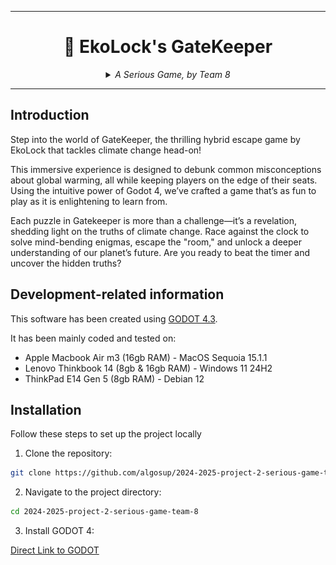<hr>
<div align="center">
    
# 🍃 EkoLock's GateKeeper

</div>


<div align="center">
  
  
  
</div>

<div align="center">


<details>
<summary><em>A Serious Game, by Team 8</em></summary>

  
| **Photo** | **Name** | **Role** | **LinkedIn/GitHub** |
|---|---|---|---|
| ![maximeThizeau](https://github.com/user-attachments/assets/033665d8-47a3-4d69-a30d-4aa38b21de96) | Maxime THIZEAU | Project Manager | <center>[<img src="documents/management/pictures/linkedin.png" alt="LinkedIn" style="width:64px">](https://www.linkedin.com/in/maxime-thizeau-0b311a293/)</center> <center>[<img src="documents/management/pictures/github.png" alt="GitHub" style="width:70px">](https://github.com/MaximeTAlgosup)</center> |
| ![benoitDeKeyn](https://github.com/user-attachments/assets/f3b9afae-2ad6-4cdf-a1fb-d24d70991daf) | Benoît DE KEYN | Program Manager | <center>[<img src="documents/management/pictures/linkedin.png" alt="LinkedIn" style="width:64px">](https://www.linkedin.com/in/pavlo-prendi-674777309/)</center> <center>[<img src="documents/management/pictures/github.png" alt="GitHub" style="width:70px">](https://github.com/PavloPrendi)</center> |
| ![pavloPrendi](https://github.com/user-attachments/assets/c492a97c-69f1-4149-a01e-5d62de64c088) | Pavlo PRENDI | Technical Leader | <center>[<img src="documents/management/pictures/linkedin.png" alt="LinkedIn" style="width:64px">](https://www.linkedin.com/in/aurélien-fernandez-4971201b8/)</center> <center>[<img src="documents/management/pictures/github.png" alt="GitHub" style="width:70px">](https://github.com/aurelienfernandez)</center> |
| ![aurelienFernandez](https://github.com/user-attachments/assets/2a0c5e12-c8e8-47bb-9513-97037ca240a9) | Aurélien FERNANDEZ| Software Engineer | <center>[<img src="documents/management/pictures/linkedin.png" alt="LinkedIn" style="width:64px">](https://www.linkedin.com/in/aurélien-fernandez-4971201b8/)</center> <center>[<img src="documents/management/pictures/github.png" alt="GitHub" style="width:70px">](https://github.com/aurelienfernandez)</center> |
| ![thibaudMarlier](https://github.com/user-attachments/assets/d97ebe23-4e22-43a5-9734-1bbb0635f129) | Thibaud MARLIER | Software Engineer | <center>[<img src="documents/management/pictures/linkedin.png" alt="LinkedIn" style="width:64px">](https://www.linkedin.com/in/thibaudmarlier/)</center> <center>[<img src="documents/management/pictures/github.png" alt="GitHub" style="width:70px">](https://github.com/Biohazardyee)</center> |
| ![antoinePrevost](https://github.com/user-attachments/assets/a48d7b95-cee7-4690-af7b-5e47b059cbd0) | Antoine PREVOST | Technical Writer | <center>[<img src="documents/management/pictures/linkedin.png" alt="LinkedIn" style="width:64px">](https://www.linkedin.com/in/antoine-prevost-dev/)</center> <center>[<img src="documents/management/pictures/github.png" alt="GitHub" style="width:70px">](https://github.com/TechXplorerFR)</center> |
| ![mathisKakal](https://github.com/user-attachments/assets/c0ab70f1-04cc-4d07-973e-536bec195fc2) | Mathis KAKAL | Quality Assurance | <center>[<img src="documents/management/pictures/linkedin.png" alt="LinkedIn" style="width:64px">](https://www.linkedin.com/in/mathis-k-a239ba10a/)</center> <center>[<img src="documents/management/pictures/github.png" alt="GitHub" style="width:70px">](https://github.com/mathiskakal)</center> |

</details>

</div>

<hr>

## Introduction

Step into the world of GateKeeper, the thrilling hybrid escape game by EkoLock that tackles climate change head-on!

This immersive experience is designed to debunk common misconceptions about global warming, all while keeping players on the edge of their seats. Using the intuitive power of Godot 4, we’ve crafted a game that’s as fun to play as it is enlightening to learn from.

Each puzzle in Gatekeeper is more than a challenge—it’s a revelation, shedding light on the truths of climate change. Race against the clock to solve mind-bending enigmas, escape the "room," and unlock a deeper understanding of our planet’s future. Are you ready to beat the timer and uncover the hidden truths?

## Development-related information

This software has been created using [GODOT 4.3](https://en.wikipedia.org/wiki/Godot_(game_engine)).

It has been mainly coded and tested on:
- Apple Macbook Air m3 (16gb RAM) - MacOS Sequoia 15.1.1
- Lenovo Thinkbook 14 (8gb & 16gb RAM) - Windows 11 24H2
- ThinkPad E14 Gen 5 (8gb RAM) - Debian 12

## Installation

Follow these steps to set up the project locally

1. Clone the repository:

```sh
git clone https://github.com/algosup/2024-2025-project-2-serious-game-team-8
```

2. Navigate to the project directory:

```sh
cd 2024-2025-project-2-serious-game-team-8
```

3. Install GODOT 4:

[Direct Link to GODOT](https://godotengine.org/download/)


